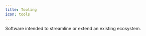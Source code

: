 ```yaml
---
title: Tooling
icon: tools
---
```

Software intended to streamline or extend an existing ecosystem.
